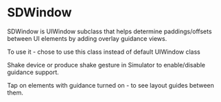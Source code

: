 # SDWindow

SDWindow is UIWindow subclass that helps determine paddings/offsets between UI elements by adding overlay guidance views.

To use it - chose to use this class instead of default UIWindow class 

Shake device or produce shake gesture in Simulator to enable/disable guidance support.

Tap on elements with guidance turned on - to see layout guides between them.
